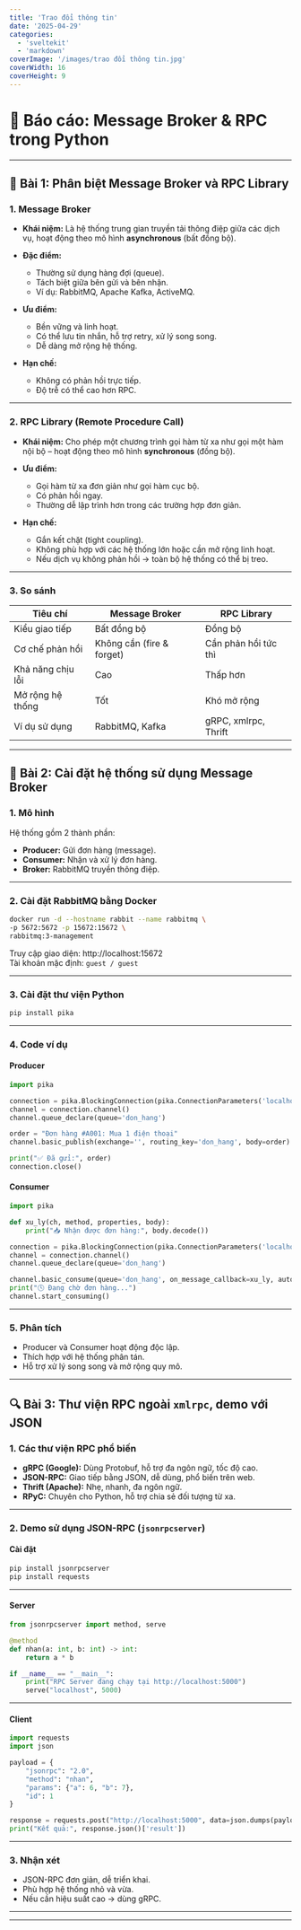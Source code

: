 ```yaml
---
title: 'Trao đổi thông tin'
date: '2025-04-29'
categories:
  - 'sveltekit'
  - 'markdown'
coverImage: '/images/trao đổi thông tin.jpg'
coverWidth: 16
coverHeight: 9
---
```


# 📘 Báo cáo: Message Broker & RPC trong Python

---

## 📝 Bài 1: Phân biệt Message Broker và RPC Library

### 1. Message Broker

- **Khái niệm:** Là hệ thống trung gian truyền tải thông điệp giữa các dịch vụ, hoạt động theo mô hình **asynchronous** (bất đồng bộ).
- **Đặc điểm:**

  - Thường sử dụng hàng đợi (queue).
  - Tách biệt giữa bên gửi và bên nhận.
  - Ví dụ: RabbitMQ, Apache Kafka, ActiveMQ.

- **Ưu điểm:**

  - Bền vững và linh hoạt.
  - Có thể lưu tin nhắn, hỗ trợ retry, xử lý song song.
  - Dễ dàng mở rộng hệ thống.

- **Hạn chế:**
  - Không có phản hồi trực tiếp.
  - Độ trễ có thể cao hơn RPC.

---

### 2. RPC Library (Remote Procedure Call)

- **Khái niệm:** Cho phép một chương trình gọi hàm từ xa như gọi một hàm nội bộ – hoạt động theo mô hình **synchronous** (đồng bộ).

- **Ưu điểm:**

  - Gọi hàm từ xa đơn giản như gọi hàm cục bộ.
  - Có phản hồi ngay.
  - Thường dễ lập trình hơn trong các trường hợp đơn giản.

- **Hạn chế:**
  - Gắn kết chặt (tight coupling).
  - Không phù hợp với các hệ thống lớn hoặc cần mở rộng linh hoạt.
  - Nếu dịch vụ không phản hồi → toàn bộ hệ thống có thể bị treo.

---

### 3. So sánh

| Tiêu chí          | Message Broker            | RPC Library          |
| ----------------- | ------------------------- | -------------------- |
| Kiểu giao tiếp    | Bất đồng bộ               | Đồng bộ              |
| Cơ chế phản hồi   | Không cần (fire & forget) | Cần phản hồi tức thì |
| Khả năng chịu lỗi | Cao                       | Thấp hơn             |
| Mở rộng hệ thống  | Tốt                       | Khó mở rộng          |
| Ví dụ sử dụng     | RabbitMQ, Kafka           | gRPC, xmlrpc, Thrift |

---

## 🧪 Bài 2: Cài đặt hệ thống sử dụng Message Broker

### 1. Mô hình

Hệ thống gồm 2 thành phần:

- **Producer:** Gửi đơn hàng (message).
- **Consumer:** Nhận và xử lý đơn hàng.
- **Broker:** RabbitMQ truyền thông điệp.

---

### 2. Cài đặt RabbitMQ bằng Docker

```bash
docker run -d --hostname rabbit --name rabbitmq \
-p 5672:5672 -p 15672:15672 \
rabbitmq:3-management
```

Truy cập giao diện: http://localhost:15672  
Tài khoản mặc định: `guest / guest`

---

### 3. Cài đặt thư viện Python

```bash
pip install pika
```

---

### 4. Code ví dụ

#### Producer

```python
import pika

connection = pika.BlockingConnection(pika.ConnectionParameters('localhost'))
channel = connection.channel()
channel.queue_declare(queue='don_hang')

order = "Đơn hàng #A001: Mua 1 điện thoại"
channel.basic_publish(exchange='', routing_key='don_hang', body=order)

print("✅ Đã gửi:", order)
connection.close()
```

#### Consumer

```python
import pika

def xu_ly(ch, method, properties, body):
    print("📥 Nhận được đơn hàng:", body.decode())

connection = pika.BlockingConnection(pika.ConnectionParameters('localhost'))
channel = connection.channel()
channel.queue_declare(queue='don_hang')

channel.basic_consume(queue='don_hang', on_message_callback=xu_ly, auto_ack=True)
print("🕓 Đang chờ đơn hàng...")
channel.start_consuming()
```

---

### 5. Phân tích

- Producer và Consumer hoạt động độc lập.
- Thích hợp với hệ thống phân tán.
- Hỗ trợ xử lý song song và mở rộng quy mô.

---

## 🔍 Bài 3: Thư viện RPC ngoài `xmlrpc`, demo với JSON

### 1. Các thư viện RPC phổ biến

- **gRPC (Google):** Dùng Protobuf, hỗ trợ đa ngôn ngữ, tốc độ cao.
- **JSON-RPC:** Giao tiếp bằng JSON, dễ dùng, phổ biến trên web.
- **Thrift (Apache):** Nhẹ, nhanh, đa ngôn ngữ.
- **RPyC:** Chuyên cho Python, hỗ trợ chia sẻ đối tượng từ xa.

---

### 2. Demo sử dụng JSON-RPC (`jsonrpcserver`)

#### Cài đặt

```bash
pip install jsonrpcserver
pip install requests
```

---

#### Server

```python
from jsonrpcserver import method, serve

@method
def nhan(a: int, b: int) -> int:
    return a * b

if __name__ == "__main__":
    print("RPC Server đang chạy tại http://localhost:5000")
    serve("localhost", 5000)
```

---

#### Client

```python
import requests
import json

payload = {
    "jsonrpc": "2.0",
    "method": "nhan",
    "params": {"a": 6, "b": 7},
    "id": 1
}

response = requests.post("http://localhost:5000", data=json.dumps(payload))
print("Kết quả:", response.json()['result'])
```

---

### 3. Nhận xét

- JSON-RPC đơn giản, dễ triển khai.
- Phù hợp hệ thống nhỏ và vừa.
- Nếu cần hiệu suất cao → dùng gRPC.

---

---
